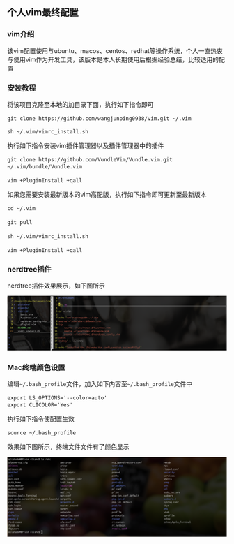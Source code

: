 ## 个人vim最终配置


### vim介绍

该vim配置使用与ubuntu、macos、centos、redhat等操作系统，个人一直热衷与使用vim作为开发工具，该版本是本人长期使用后根据经验总结，比较适用的配置


### 安装教程

将该项目克隆至本地的加目录下面，执行如下指令即可

```
git clone https://github.com/wangjunping0938/vim.git ~/.vim
```

```
sh ~/.vim/vimrc_install.sh
```

执行如下指令安装vim插件管理器以及插件管理器中的插件

```
git clone https://github.com/VundleVim/Vundle.vim.git ~/.vim/bundle/Vundle.vim

vim +PluginInstall +qall
```

如果您需要安装最新版本的vim高配版，执行如下指令即可更新至最新版本

```
cd ~/.vim

git pull

sh ~/.vim/vimrc_install.sh

vim +PluginInstall +qall
```


### nerdtree插件

nerdtree插件效果展示，如下图所示

![](/pictures/nerdtree_show.png)


### Mac终端颜色设置

编辑`~/.bash_profile`文件，加入如下内容至`~/.bash_profile`文件中

```
export LS_OPTIONS='--color=auto'
export CLICOLOR='Yes'
```

执行如下指令使配置生效

```
source ~/.bash_profile
```

效果如下图所示，终端文件文件有了颜色显示

![](/pictures/item2_colors.png)
